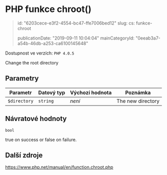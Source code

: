 PHP funkce chroot()
===================

> id: "6203cece-e3f2-4554-bc47-ffe7006bed12"
> slug:
> 	cs: funkce-chroot
>
> publicationDate: "2019-09-11 10:04:04"
> mainCategoryId: "0eeab3a7-a54b-46db-a253-ca6100145648"

Dostupnost ve verzích: `PHP 4.0.5`

Change the root directory


Parametry
--------------

| Parametr | Datový typ | Výchozí hodnota | Poznámka |
|-----|-----|-----|-----|
| `$directory` | `string` | *není* | The new directory |


Návratové hodnoty
----------------

`bool`

true on success or false on failure.

Další zdroje
------------

https://www.php.net/manual/en/function.chroot.php
